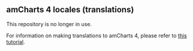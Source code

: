 ## amCharts 4 locales (translations)

This repository is no longer in use.

For information on making translations to amCharts 4, please refer to [this tutorial](https://www.amcharts.com/docs/v4/tutorials/creating-translations/).
